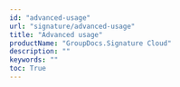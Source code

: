 ```yaml
---
id: "advanced-usage"
url: "signature/advanced-usage"
title: "Advanced usage"
productName: "GroupDocs.Signature Cloud"
description: ""
keywords: ""
toc: True
---
```


